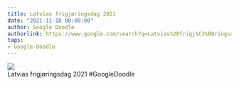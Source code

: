 ```yaml
---
title: Latvias frigjøringsdag 2021
date: "2021-11-18 00:00:00"
author: Google Doodle
authorlink: https://www.google.com/search?q=Latvias%20frigj%C3%B8ringsdag%202021
tags:
- Google-Doodle
---
```

<img src="https://www.google.com/logos/doodles/2021/latvia-independence-day-2021-6753651837109138-law.gif" referrerpolicy="no-referrer"><br>Latvias frigjøringsdag 2021 #GoogleDoodle